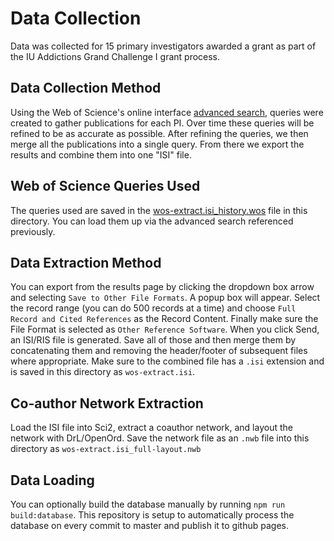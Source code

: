 # Data Collection

Data was collected for 15 primary investigators awarded a grant as part of the IU Addictions Grand Challenge I grant process.

## Data Collection Method

Using the Web of Science's online interface [advanced search](http://apps.webofknowledge.com/WOS_AdvancedSearch_input.do?product=WOS&search_mode=AdvancedSearch), queries were created to gather publications for each PI. Over time these queries will be refined to be as accurate as possible. After refining the queries, we then merge all the publications into a single query. From there we export the results and combine them into one "ISI" file.

## Web of Science Queries Used

The queries used are saved in the [wos-extract.isi_history.wos](wos-extract.isi_history.wos) file in this directory. You can load them up via the advanced search referenced previously.

## Data Extraction Method

You can export from the results page by clicking the dropdown box arrow and selecting `Save to Other File Formats`. A popup box will appear. Select the record range (you can do 500 records at a time) and choose `Full Record and Cited References` as the Record Content. Finally make sure the File Format is selected as `Other Reference Software`. When you click Send, an ISI/RIS file is generated. Save all of those and then merge them by concatenating them and removing the header/footer of subsequent files where appropriate. Make sure to the combined file has a `.isi` extension and is saved in this directory as `wos-extract.isi`.


## Co-author Network Extraction

Load the ISI file into Sci2, extract a coauthor network, and layout the network with DrL/OpenOrd. Save the network file as an `.nwb` file into this directory as `wos-extract.isi_full-layout.nwb`

## Data Loading

You can optionally build the database manually by running `npm run build:database`. This repository is setup to automatically process the database on every commit to master and publish it to github pages.
